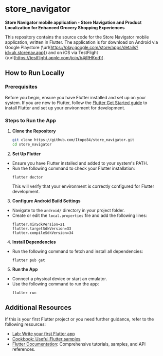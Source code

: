 # store_navigator

**Store Navigator mobile application - Store Navigation and Product Localization for Enhanced Grocery Shopping Experiences**

This repository contains the source code for the Store Navigator mobile application, written in Flutter. The application is for download on Android via Google Playstore (\url{https://play.google.com/store/apps/details?id=uk.storenav.app}) and on iOS via TestFlight (\url{https://testflight.apple.com/join/b4jRHKpd}).


## How to Run Locally

### Prerequisites

Before you begin, ensure you have Flutter installed and set up on your system. If you are new to Flutter, follow the [Flutter Get Started guide](https://docs.flutter.dev/get-started) to install Flutter and set up your environment for development.

### Steps to Run the App

1. **Clone the Repository**
   ```bash
   git clone https://github.com/Itope84/store_navigator.git
   cd store_navigator
   ```

2. **Set Up Flutter**
- Ensure you have Flutter installed and added to your system's PATH.
- Run the following command to check your Flutter installation:
  ```
  flutter doctor
  ```
  This will verify that your environment is correctly configured for Flutter development.

3. **Configure Android Build Settings**
- Navigate to the `android/` directory in your project folder.
- Create or edit the `local.properties` file and add the following lines:
  ```
  flutter.minSdkVersion=21
  flutter.targetSdkVersion=33
  flutter.compileSdkVersion=34
  ```

4. **Install Dependencies**
- Run the following command to fetch and install all dependencies:
  ```
  flutter pub get
  ```

5. **Run the App**
- Connect a physical device or start an emulator.
- Use the following command to run the app:
  ```
  flutter run
  ```

## Additional Resources

If this is your first Flutter project or you need further guidance, refer to the following resources:
- [Lab: Write your first Flutter app](https://docs.flutter.dev/get-started/codelab)
- [Cookbook: Useful Flutter samples](https://docs.flutter.dev/cookbook)
- [Flutter Documentation](https://docs.flutter.dev/): Comprehensive tutorials, samples, and API references.


